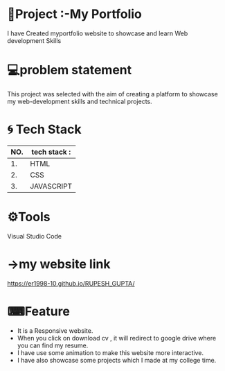 # 
# 📝Project :-My Portfolio

I have Created myportfolio website to showcase and learn Web development Skills


# 💻problem statement 

This project was selected with the aim of creating a platform to showcase my web-development skills and technical projects.


# 🌀 Tech Stack 





| NO.           |  tech stack :                                                         |
| ----------------- | ------------------------------------------------------------------ |
| 1.|HTML  |
| 2. |CSS|
| 3. |JAVASCRIPT |

# ⚙Tools
Visual Studio Code

# →my website link
https://er1998-10.github.io/RUPESH_GUPTA/


# ⌨Feature
 - It is a Responsive website.
 - When you click on  download cv , it will redirect to google drive where you can  find my resume.
 - I have use some animation to make this website more interactive.
 - I have also showcase some projects which I made at my college time.

